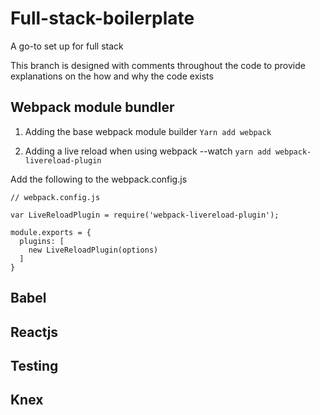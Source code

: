 # Full-stack-boilerplate
A go-to set up for full stack

This branch is designed with comments throughout the code to provide explanations on the how and why the code exists

## Webpack module bundler
1.  Adding the base webpack module builder
  ```Yarn add webpack```

2. Adding a live reload when using webpack --watch
  ```yarn add webpack-livereload-plugin```

Add the following to the webpack.config.js

  ```
  // webpack.config.js
  
  var LiveReloadPlugin = require('webpack-livereload-plugin');
  
  module.exports = {
    plugins: [
      new LiveReloadPlugin(options)
    ]
  }
  ```

  ## Babel



  ## Reactjs



  ## Testing



  ## Knex



